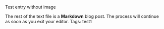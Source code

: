 Test entry without image

The rest of the text file is a **Markdown** blog post. The process will continue
as soon as you exit your editor.
Tags: test1
